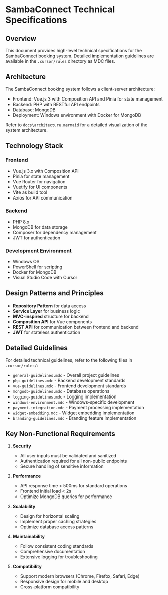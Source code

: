 # SambaConnect Technical Specifications

## Overview

This document provides high-level technical specifications for the SambaConnect booking system. Detailed implementation guidelines are available in the `.cursor/rules` directory as MDC files.

## Architecture

The SambaConnect booking system follows a client-server architecture:
- Frontend: Vue.js 3 with Composition API and Pinia for state management
- Backend: PHP with RESTful API endpoints
- Database: MongoDB
- Deployment: Windows environment with Docker for MongoDB

Refer to `docs\architecture.mermaid` for a detailed visualization of the system architecture.

## Technology Stack

### Frontend
- Vue.js 3.x with Composition API
- Pinia for state management
- Vue Router for navigation
- Vuetify for UI components
- Vite as build tool
- Axios for API communication

### Backend
- PHP 8.x
- MongoDB for data storage
- Composer for dependency management
- JWT for authentication

### Development Environment
- Windows OS
- PowerShell for scripting
- Docker for MongoDB
- Visual Studio Code with Cursor

## Design Patterns and Principles

- **Repository Pattern** for data access
- **Service Layer** for business logic
- **MVC-inspired** structure for backend
- **Composition API** for Vue components
- **REST API** for communication between frontend and backend
- **JWT** for stateless authentication

## Detailed Guidelines

For detailed technical guidelines, refer to the following files in `.cursor/rules/`:

- `general-guidelines.mdc` - Overall project guidelines
- `php-guidelines.mdc` - Backend development standards
- `vue-guidelines.mdc` - Frontend development standards
- `mongodb-guidelines.mdc` - Database operations
- `logging-guidelines.mdc` - Logging implementation
- `windows-environment.mdc` - Windows-specific development
- `payment-integration.mdc` - Payment processing implementation
- `widget-embedding.mdc` - Widget embedding implementation
- `branding-guidelines.mdc` - Branding feature implementation

## Key Non-Functional Requirements

1. **Security**
   - All user inputs must be validated and sanitized
   - Authentication required for all non-public endpoints
   - Secure handling of sensitive information

2. **Performance**
   - API response time < 500ms for standard operations
   - Frontend initial load < 2s
   - Optimize MongoDB queries for performance

3. **Scalability**
   - Design for horizontal scaling
   - Implement proper caching strategies
   - Optimize database access patterns

4. **Maintainability**
   - Follow consistent coding standards
   - Comprehensive documentation
   - Extensive logging for troubleshooting

5. **Compatibility**
   - Support modern browsers (Chrome, Firefox, Safari, Edge)
   - Responsive design for mobile and desktop
   - Cross-platform compatibility